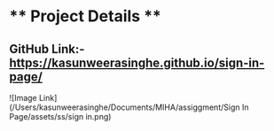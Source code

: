 # ** Project Details ** 

## GitHub Link:- https://kasunweerasinghe.github.io/sign-in-page/


![Image Link] (/Users/kasunweerasinghe/Documents/MIHA/assiggment/Sign In Page/assets/ss/sign in.png)
